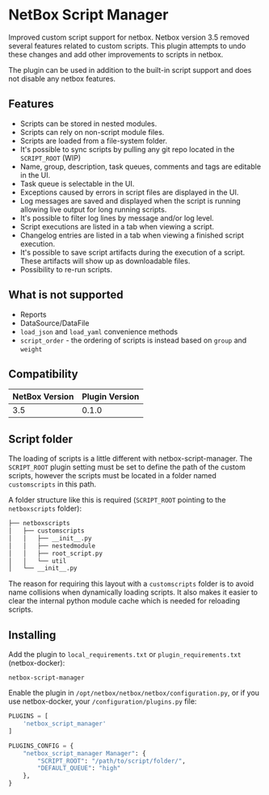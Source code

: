 # NetBox Script Manager

Improved custom script support for netbox. Netbox version 3.5 removed several features related to custom scripts. This plugin attempts to undo these changes and add other improvements to scripts in netbox.

The plugin can be used in addition to the built-in script support and does not disable any netbox features.

## Features

* Scripts can be stored in nested modules.
* Scripts can rely on non-script module files.
* Scripts are loaded from a file-system folder.
* It's possible to sync scripts by pulling any git repo located in the `SCRIPT_ROOT` (WIP)
* Name, group, description, task queues, comments and tags are editable in the UI.
* Task queue is selectable in the UI.
* Exceptions caused by errors in script files are displayed in the UI.
* Log messages are saved and displayed when the script is running allowing live output for long running scripts.
* It's possible to filter log lines by message and/or log level.
* Script executions are listed in a tab when viewing a script.
* Changelog entries are listed in a tab when viewing a finished script execution.
* It's possible to save script artifacts during the execution of a script. These artifacts will show up as downloadable files.
* Possibility to re-run scripts.

## What is not supported

* Reports
* DataSource/DataFile
* `load_json` and `load_yaml` convenience methods
* `script_order` - the ordering of scripts is instead based on `group` and `weight`

## Compatibility

| NetBox Version | Plugin Version |
|----------------|----------------|
|     3.5        |      0.1.0     |

## Script folder

The loading of scripts is a little different with netbox-script-manager. The `SCRIPT_ROOT` plugin setting must be set to define the path of the custom scripts, however the scripts must be located in a folder named `customscripts` in this path.

A folder structure like this is required (`SCRIPT_ROOT` pointing to the `netboxscripts` folder):

```bash
├── netboxscripts
│   ├── customscripts
│   │   ├── __init__.py
│   │   ├── nestedmodule
│   │   ├── root_script.py
│   │   └── util
│   └── __init__.py
```

The reason for requiring this layout with a `customscripts` folder is to avoid name collisions when dynamically loading scripts. It also makes it easier to clear the internal python module cache which is needed for reloading scripts.

## Installing

Add the plugin to `local_requirements.txt` or `plugin_requirements.txt` (netbox-docker):

```
netbox-script-manager
```

Enable the plugin in `/opt/netbox/netbox/netbox/configuration.py`,
 or if you use netbox-docker, your `/configuration/plugins.py` file:

```python
PLUGINS = [
    'netbox_script_manager'
]

PLUGINS_CONFIG = {
    "netbox_script_manager Manager": {
        "SCRIPT_ROOT": "/path/to/script/folder/",
        "DEFAULT_QUEUE": "high"
    },
}
```
